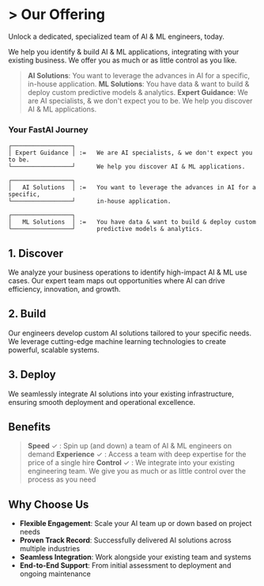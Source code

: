 # > Our Offering

Unlock a dedicated, specialized team of AI & ML engineers, today.

We help you identify & build AI & ML applications, integrating with your existing business. We offer you as much or as little control as you like.

> **AI Solutions**: You want to leverage the advances in AI for a specific, in-house application.
> **ML Solutions**: You have data & want to build & deploy custom predictive models & analytics.
> **Expert Guidance**: We are AI specialists, & we don't expect you to be. We help you discover AI & ML applications.


### Your FastAI Journey

```
┌─────────────────┐     
│ Expert Guidance │ :=   We are AI specialists, & we don't expect you to be.
└─────────────────┘      We help you discover AI & ML applications.

┌─────────────────┐      
│   AI Solutions  │ :=   You want to leverage the advances in AI for a specific,
└─────────────────┘      in-house application.

┌─────────────────┐      
│   ML Solutions  │ :=   You have data & want to build & deploy custom
└─────────────────┘      predictive models & analytics.
```






## 1. Discover

We analyze your business operations to identify high-impact AI & ML use cases. Our expert team maps out opportunities where AI can drive efficiency, innovation, and growth.


## 2. Build

Our engineers develop custom AI solutions tailored to your specific needs. We leverage cutting-edge machine learning technologies to create powerful, scalable systems.


## 3. Deploy

We seamlessly integrate AI solutions into your existing infrastructure, ensuring smooth deployment and operational excellence.

## Benefits

> **Speed** ✓ : Spin up (and down) a team of AI & ML engineers on demand
> **Experience** ✓ : Access a team with deep expertise for the price of a single hire
> **Control** ✓ : We integrate into your existing engineering team. We give you as much or as little control over the process as you need

## Why Choose Us

- **Flexible Engagement**: Scale your AI team up or down based on project needs
- **Proven Track Record**: Successfully delivered AI solutions across multiple industries
- **Seamless Integration**: Work alongside your existing team and systems
- **End-to-End Support**: From initial assessment to deployment and ongoing maintenance

